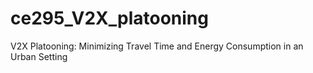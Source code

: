 # ce295_V2X_platooning
 V2X Platooning: Minimizing Travel Time and Energy Consumption in an Urban Setting
